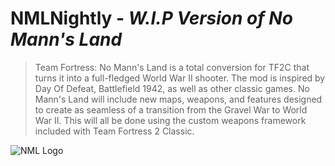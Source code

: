 # NMLNightly - *W.I.P Version of No Mann's Land*

> Team Fortress: No Mann's Land is a total conversion for TF2C that turns it into a full-fledged World War II shooter. The mod is inspired by Day Of Defeat, Battlefield 1942, as well as other classic games. No Mann's Land will include new maps, weapons, and features designed to create as seamless of a transition from the Gravel War to World War II. This will all be done using the custom weapons framework included with Team Fortress 2 Classic.

![NML Logo](https://github.com/SenorRicardo/NMLNightly/blob/main/Icon.png)
